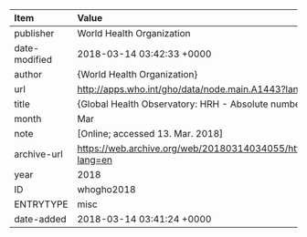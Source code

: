 | Item          | Value                                                                                           |
|:--------------|:------------------------------------------------------------------------------------------------|
| publisher     | World Health Organization                                                                       |
| date-modified | 2018-03-14 03:42:33 +0000                                                                       |
| author        | {World Health Organization}                                                                     |
| url           | http://apps.who.int/gho/data/node.main.A1443?lang=en                                            |
| title         | {Global Health Observatory: HRH - Absolute numbers - Data by country}                           |
| month         | Mar                                                                                             |
| note          | [Online; accessed 13. Mar. 2018]                                                                |
| archive-url   | https://web.archive.org/web/20180314034055/http://apps.who.int/gho/data/node.main.A1443?lang=en |
| year          | 2018                                                                                            |
| ID            | whogho2018                                                                                      |
| ENTRYTYPE     | misc                                                                                            |
| date-added    | 2018-03-14 03:41:24 +0000                                                                       |